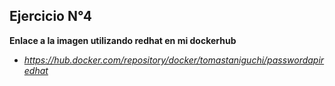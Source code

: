 ## Ejercicio N°4

**Enlace a la imagen utilizando redhat en mi dockerhub**

- *https://hub.docker.com/repository/docker/tomastaniguchi/passwordapiredhat*
